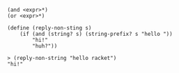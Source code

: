 ```racket
(and <expr>*)
(or <expr>*)
```

```racket
(define (reply-non-sting s)
    (if (and (string? s) (string-prefix? s "hello "))
        "hi!"
        "huh?"))
```

```
> (reply-non-string "hello racket")
"hi!"
```

